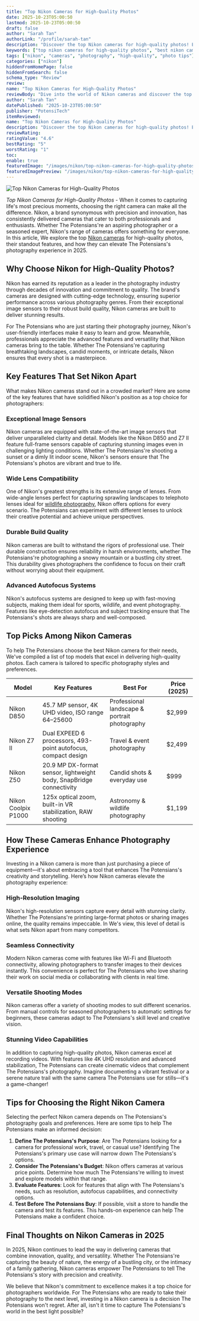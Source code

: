 ```yaml
---
title: "Top Nikon Cameras for High-Quality Photos"
date: 2025-10-23T05:00:50
lastmod: 2025-10-23T05:00:50
draft: false
author: "Sarah Tan"
authorLink: "/profile/sarah-tan"
description: "Discover the top Nikon cameras for high-quality photos! Explore features, benefits, and expert picks to capture stunning images every time."
keywords: ["top nikon cameras for high-quality photos", "best nikon cameras for photography", "nikon cameras for professional photos"]
tags: ["nikon", "cameras", "photography", "high-quality", "photo tips"]
categories: ["nikon"]
hiddenFromHomePage: false
hiddenFromSearch: false
schema_type: "Review"
review:
name: "Top Nikon Cameras for High-Quality Photos"
reviewBody: "Dive into the world of Nikon cameras and discover the top models for capturing stunning, high-quality photos. From professional-grade DSLRs to versatile mirrorless options, Nikon offers a range of cameras suited for every photography enthusiast."
author: "Sarah Tan"
datePublished: "2025-10-23T05:00:50"
publisher: "PotensiTech"
itemReviewed:
name: "Top Nikon Cameras for High-Quality Photos"
description: "Discover the top Nikon cameras for high-quality photos! Explore features, benefits, and expert picks to capture stunning images every time."
reviewRating:
ratingValue: "4.6"
bestRating: "5"
worstRating: "1"
toc:
enable: true
featuredImage: "/images/nikon/top-nikon-cameras-for-high-quality-photos.jpg"
featuredImagePreview: "/images/nikon/top-nikon-cameras-for-high-quality-photos.jpg"
---
```


![Top Nikon Cameras for High-Quality Photos](/images/nikon/top-nikon-cameras-for-high-quality-photos.jpg)


*Top Nikon Cameras for High-Quality Photos* - When it comes to capturing life's most precious moments, choosing the right camera can make all the difference. Nikon, a brand synonymous with precision and innovation, has consistently delivered cameras that cater to both professionals and enthusiasts. Whether The Potensians're an aspiring photographer or a seasoned expert, Nikon's range of cameras offers something for everyone. In this article, We explore the top [Nikon cameras](/nikon/nikon-cameras-with-high-resolution) for high-quality photos, their standout features, and how they can elevate The Potensians's photography experience in 2025.

## Why Choose Nikon for High-Quality Photos?

Nikon has earned its reputation as a leader in the photography industry through decades of innovation and commitment to quality. The brand's cameras are designed with cutting-edge technology, ensuring superior performance across various photography genres. From their exceptional image sensors to their robust build quality, Nikon cameras are built to deliver stunning results.

For The Potensians who are just starting their photography journey, Nikon's user-friendly interfaces make it easy to learn and grow. Meanwhile, professionals appreciate the advanced features and versatility that Nikon cameras bring to the table. Whether The Potensians're capturing breathtaking landscapes, candid moments, or intricate details, Nikon ensures that every shot is a masterpiece.

## Key Features That Set Nikon Apart

What makes Nikon cameras stand out in a crowded market? Here are some of the key features that have solidified Nikon's position as a top choice for photographers:

### Exceptional Image Sensors

Nikon cameras are equipped with state-of-the-art image sensors that deliver unparalleled clarity and detail. Models like the Nikon D850 and Z7 II feature full-frame sensors capable of capturing stunning images even in challenging lighting conditions. Whether The Potensians're shooting a sunset or a dimly lit indoor scene, Nikon's sensors ensure that The Potensians's photos are vibrant and true to life.

### Wide Lens Compatibility

One of Nikon's greatest strengths is its extensive range of lenses. From wide-angle lenses perfect for capturing sprawling landscapes to telephoto lenses ideal for [wildlife photography](/nikon/affordable-nikon-lens-for-wildlife-photography), Nikon offers options for every scenario. The Potensians can experiment with different lenses to unlock their creative potential and achieve unique perspectives.

### Durable Build Quality

Nikon cameras are built to withstand the rigors of professional use. Their durable construction ensures reliability in harsh environments, whether The Potensians're photographing a snowy mountain or a bustling city street. This durability gives photographers the confidence to focus on their craft without worrying about their equipment.

### Advanced Autofocus Systems

Nikon's autofocus systems are designed to keep up with fast-moving subjects, making them ideal for sports, wildlife, and event photography. Features like eye-detection autofocus and subject tracking ensure that The Potensians's shots are always sharp and well-composed.

## Top Picks Among Nikon Cameras

To help The Potensians choose the best Nikon camera for their needs, We've compiled a list of top models that excel in delivering high-quality photos. Each camera is tailored to specific photography styles and preferences.

<div class="table-responsive">
<table class="html-table">
<thead>
<tr>
<th>Model</th>
<th>Key Features</th>
<th>Best For</th>
<th>Price (2025)</th>
</tr>
</thead>
<tbody>
<tr>
<td>Nikon D850</td>
<td>45.7 MP sensor, 4K UHD video, ISO range 64–25600</td>
<td>Professional landscape & portrait photography</td>
<td>$2,999</td>
</tr>
<tr>
<td>Nikon Z7 II</td>
<td>Dual EXPEED 6 processors, 493-point autofocus, compact design</td>
<td>Travel & event photography</td>
<td>$2,499</td>
</tr>
<tr>
<td>Nikon Z50</td>
<td>20.9 MP DX-format sensor, lightweight body, SnapBridge connectivity</td>
<td>Candid shots & everyday use</td>
<td>$999</td>
</tr>
<tr>
<td>Nikon Coolpix P1000</td>
<td>125x optical zoom, built-in VR stabilization, RAW shooting</td>
<td>Astronomy & wildlife photography</td>
<td>$1,199</td>
</tr>
</tbody>
</table>
</div>

## How These Cameras Enhance Photography Experience

Investing in a Nikon camera is more than just purchasing a piece of equipment—it's about embracing a tool that enhances The Potensians's creativity and storytelling. Here’s how Nikon cameras elevate the photography experience:

### High-Resolution Imaging

Nikon's high-resolution sensors capture every detail with stunning clarity. Whether The Potensians're printing large-format photos or sharing images online, the quality remains impeccable. In We's view, this level of detail is what sets Nikon apart from many competitors.

### Seamless Connectivity

Modern Nikon cameras come with features like Wi-Fi and Bluetooth connectivity, allowing photographers to transfer images to their devices instantly. This convenience is perfect for The Potensians who love sharing their work on social media or collaborating with clients in real time.

### Versatile Shooting Modes

Nikon cameras offer a variety of shooting modes to suit different scenarios. From manual controls for seasoned photographers to automatic settings for beginners, these cameras adapt to The Potensians's skill level and creative vision.

### Stunning Video Capabilities

In addition to capturing high-quality photos, Nikon cameras excel at recording videos. With features like 4K UHD resolution and advanced stabilization, The Potensians can create cinematic videos that complement The Potensians's photography. Imagine documenting a vibrant festival or a serene nature trail with the same camera The Potensians use for stills—it's a game-changer!

## Tips for Choosing the Right Nikon Camera

Selecting the perfect Nikon camera depends on The Potensians's photography goals and preferences. Here are some tips to help The Potensians make an informed decision:

1. **Define The Potensians's Purpose**: Are The Potensians looking for a camera for professional work, travel, or casual use? Identifying The Potensians's primary use case will narrow down The Potensians's options.
2. **Consider The Potensians's Budget**: Nikon offers cameras at various price points. Determine how much The Potensians're willing to invest and explore models within that range.
3. **Evaluate Features**: Look for features that align with The Potensians's needs, such as resolution, autofocus capabilities, and connectivity options.
4. **Test Before The Potensians Buy**: If possible, visit a store to handle the camera and test its features. This hands-on experience can help The Potensians make a confident choice.

## Final Thoughts on Nikon Cameras in 2025

In 2025, Nikon continues to lead the way in delivering cameras that combine innovation, quality, and versatility. Whether The Potensians're capturing the beauty of nature, the energy of a bustling city, or the intimacy of a family gathering, Nikon cameras empower The Potensians to tell The Potensians's story with precision and creativity.

We believe that Nikon's commitment to excellence makes it a top choice for photographers worldwide. For The Potensians who are ready to take their photography to the next level, investing in a Nikon camera is a decision The Potensians won't regret. After all, isn't it time to capture The Potensians's world in the best light possible?
